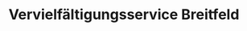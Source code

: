 ---
title: "Vervielfältigungsservice Breitfeld"
url: /berlin/vervielfaeltigungsservice-breitfeld/
shop: Lebensmittel
---